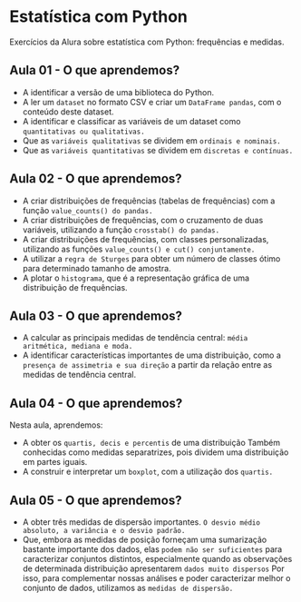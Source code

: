 # Estatística com Python
Exercícios da Alura sobre estatística com Python: frequências e medidas.

## **Aula 01** - O que aprendemos?

* A identificar a versão de uma biblioteca do Python.
* A ler um `dataset` no formato CSV e criar um `DataFrame pandas`, com o conteúdo deste dataset.
* A identificar e classificar as variáveis de um dataset como `quantitativas ou qualitativas.`
* Que as `variáveis qualitativas` se dividem em `ordinais e nominais.`
* Que as `variáveis quantitativas` se dividem em `discretas e contínuas.`

## **Aula 02** - O que aprendemos?


* A criar distribuições de frequências (tabelas de frequências) com a função `value_counts() do pandas.`
* A criar distribuições de frequências, com o cruzamento de duas variáveis, utilizando a função `crosstab() do pandas.`
* A criar distribuições de frequências, com classes personalizadas, utilizando as funções `value_counts() e cut() conjuntamente.`
* A utilizar a `regra de Sturges` para obter um número de classes ótimo para determinado tamanho de amostra.
* A plotar o `histograma`, que é a representação gráfica de uma distribuição de frequências.


## **Aula 03** -  O que aprendemos?


* A calcular as principais medidas de tendência central: `média aritmética, mediana e moda.`
* A identificar características importantes de uma distribuição, como a `presença de assimetria e sua direção` a partir da relação entre as medidas de tendência central.


## **Aula 04** - O que aprendemos?

Nesta aula, aprendemos:

* A obter os `quartis, decis e percentis` de uma distribuição
Também conhecidas como medidas separatrizes, pois dividem uma distribuição em partes iguais.
* A construir e interpretar um `boxplot`, com a utilização dos `quartis.`
  

## **Aula 05** - O que aprendemos?


* A obter três medidas de dispersão importantes. `O desvio médio absoluto, a variância e o desvio padrão.`
* Que, embora as medidas de posição forneçam uma sumarização bastante importante dos dados, elas `podem não ser suficientes` para caracterizar conjuntos distintos, especialmente quando as observações de determinada distribuição apresentarem `dados muito dispersos`
Por isso, para complementar nossas análises e poder caracterizar melhor o conjunto de dados, utilizamos as `medidas de dispersão.`
  
 
